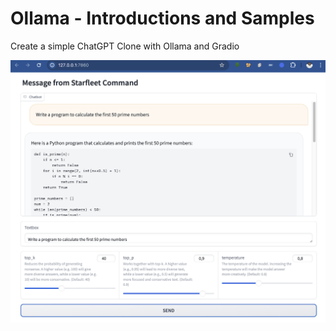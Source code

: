 # Ollama - Introductions and Samples

Create a simple ChatGPT Clone with Ollama and Gradio

![sample](doc/calculate-prime-numbers.png)

